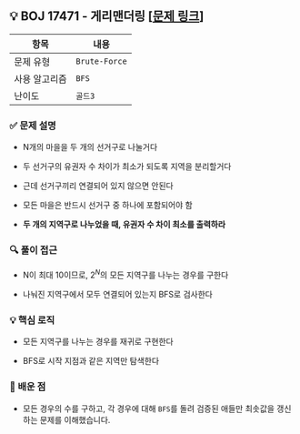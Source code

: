 ## 💡 BOJ 17471 - 게리맨더링 [[문제 링크](https://www.acmicpc.net/problem/17471)]

| 항목 | 내용 |
|------|------|
| 문제 유형 | `Brute-Force` |
| 사용 알고리즘 | `BFS` |
| 난이도 | `골드3` |

### ✅ 문제 설명
- N개의 마을을 두 개의 선거구로 나눌거다

- 두 선거구의 유권자 수 차이가 최소가 되도록 지역을 분리할거다

- 근데 선거구끼리 연결되어 있지 않으면 안된다

- 모든 마을은 반드시 선거구 중 하나에 포함되어야 함

- **두 개의 지역구로 나누었을 때, 유권자 수 차이 최소를 출력하라**

### 🔍 풀이 접근
- N이 최대 10이므로, $2^N$의 모든 지역구를 나누는 경우를 구한다

- 나눠진 지역구에서 모두 연결되어 있는지 BFS로 검사한다

### 💡 핵심 로직
- 모든 지역구를 나누는 경우를 재귀로 구현한다

- BFS로 시작 지점과 같은 지역만 탐색한다

### 📌 배운 점
- 모든 경우의 수를 구하고, 각 경우에 대해 `BFS`를 돌려 검증된 애들만 최솟값을 갱신하는 문제를 이해했습니다.

